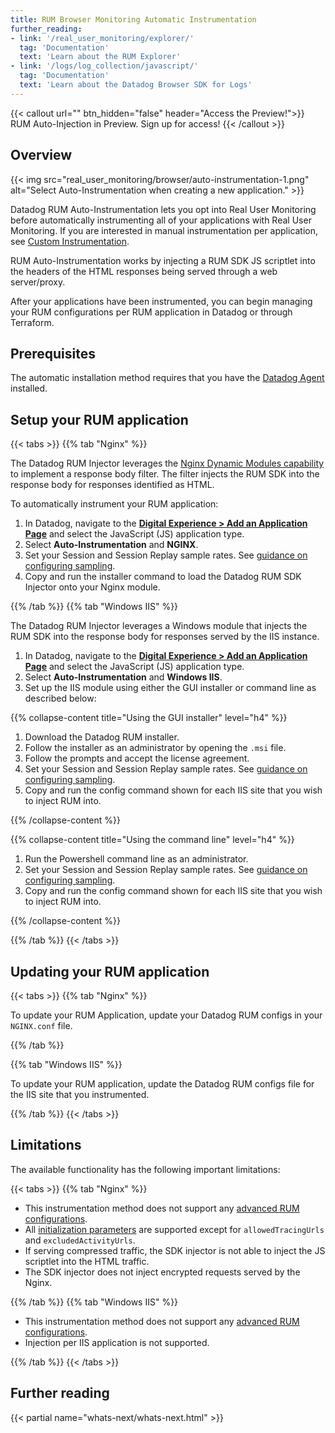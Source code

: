```yaml
---
title: RUM Browser Monitoring Automatic Instrumentation
further_reading:
- link: '/real_user_monitoring/explorer/'
  tag: 'Documentation'
  text: 'Learn about the RUM Explorer'
- link: '/logs/log_collection/javascript/'
  tag: 'Documentation'
  text: 'Learn about the Datadog Browser SDK for Logs'
---
```


{{< callout url="<LINK TK>" btn_hidden="false" header="Access the Preview!">}}
RUM Auto-Injection in Preview. Sign up for access!
{{< /callout >}}

## Overview

{{< img src="real_user_monitoring/browser/auto-instrumentation-1.png" alt="Select Auto-Instrumentation when creating a new application." >}}

Datadog RUM Auto-Instrumentation lets you opt into Real User Monitoring before automatically instrumenting all of your applications with Real User Monitoring. If you are interested in manual instrumentation per application, see [Custom Instrumentation][1].

RUM Auto-Instrumentation works by injecting a RUM SDK JS scriptlet into the headers of the HTML responses being served through a web server/proxy.

After your applications have been instrumented, you can begin managing your RUM configurations per RUM application in Datadog or through Terraform.

## Prerequisites

The automatic installation method requires that you have the [Datadog Agent][2] installed.

## Setup your RUM application

{{< tabs >}}
{{% tab "Nginx" %}}

The Datadog RUM Injector leverages the [Nginx Dynamic Modules capability][1] to implement a response body filter. The filter injects the RUM SDK into the response body for responses identified as HTML.

To automatically instrument your RUM application:

1. In Datadog, navigate to the [**Digital Experience > Add an Application Page**][2] and select the JavaScript (JS) application type.
2. Select **Auto-Instrumentation** and **NGINX**.
3. Set your Session and Session Replay sample rates. See [guidance on configuring sampling][3].
4. Copy and run the installer command to load the Datadog RUM SDK Injector onto your Nginx module.

[1]: https://docs.nginx.com/nginx/admin-guide/dynamic-modules/dynamic-modules/
[2]: https://app.datadoghq.com/rum/list
[3]: /real_user_monitoring/guide/sampling-browser-plans/

{{% /tab %}}
{{% tab "Windows IIS" %}}

The Datadog RUM Injector leverages a Windows module that injects the RUM SDK into the response body for responses served by the IIS instance.

1. In Datadog, navigate to the [**Digital Experience > Add an Application Page**][1] and select the JavaScript (JS) application type.
2. Select **Auto-Instrumentation** and **Windows IIS**.
3. Set up the IIS module using either the GUI installer or command line as described below:

{{% collapse-content title="Using the GUI installer" level="h4" %}}

1. Download the Datadog RUM installer.
2. Follow the installer as an administrator by opening the `.msi` file.
3. Follow the prompts and accept the license agreement.
4. Set your Session and Session Replay sample rates. See [guidance on configuring sampling][1].
5. Copy and run the config command shown for each IIS site that you wish to inject RUM into.

[1]: /real_user_monitoring/guide/best-practices-for-rum-sampling/

{{% /collapse-content %}}

{{% collapse-content title="Using the command line" level="h4" %}}

1. Run the Powershell command line as an administrator.
2. Set your Session and Session Replay sample rates. See [guidance on configuring sampling][1].
3. Copy and run the config command shown for each IIS site that you wish to inject RUM into.

[1]: /real_user_monitoring/guide/best-practices-for-rum-sampling/

{{% /collapse-content %}}

[1]: https://app.datadoghq.com/rum/list/create/

{{% /tab %}}
{{< /tabs >}}

## Updating your RUM application

{{< tabs >}}
{{% tab "Nginx" %}}

To update your RUM Application, update your Datadog RUM configs in your `NGINX.conf` file.

{{% /tab %}}

{{% tab "Windows IIS" %}}

To update your RUM application, update the Datadog RUM configs file for the IIS site that you instrumented.

{{% /tab %}}
{{< /tabs >}}

## Limitations

The available functionality has the following important limitations:

{{< tabs >}}
{{% tab "Nginx" %}}

- This instrumentation method does not support any [advanced RUM configurations][1].
- All [initialization parameters][2] are supported except for `allowedTracingUrls` and `excludedActivityUrls`.
- If serving compressed traffic, the SDK injector is not able to inject the JS scriptlet into the HTML traffic.
- The SDK injector does not inject encrypted requests served by the Nginx.

[1]: /real_user_monitoring/browser/advanced_configuration/
[2]: /real_user_monitoring/browser/custom_setup/#initialization-parameters

{{% /tab %}}
{{% tab "Windows IIS" %}}

- This instrumentation method does not support any [advanced RUM configurations][1].
- Injection per IIS application is not supported.

[1]: /real_user_monitoring/browser/advanced_configuration/

{{% /tab %}}
{{< /tabs >}}

## Further reading

{{< partial name="whats-next/whats-next.html" >}}

[1]: /real_user_monitoring/browser/custom_setup
[2]: /agent/